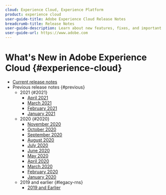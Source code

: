 ```yaml
---
cloud: Experience Cloud, Experience Platform
product: experience cloud
user-guide-title: Adobe Experience Cloud Release Notes
breadcrumb-title: Release Notes
user-guide-description: Learn about new features, fixes, and important notices in Adobe Experience Cloud and Experience Platform.
user-guide-url: https://www.adobe.com
---
```


# What's New in Adobe Experience Cloud {#experience-cloud}

+ [Current release notes](current.md)
+ Previous release notes {#previous}
  + 2021 {#2021}
    + [April 2021](c-legacy-releases/2021/04222021.md)
    + [March 2021](c-legacy-releases/2021/03252021.md)
    + [February 2021](c-legacy-releases/2021/02182021.md)
    + [January 2021](c-legacy-releases/2021/01142021.md)
  + 2020 {#2020}
    + [November 2020](c-legacy-releases/2020/10292020.md)
    + [October 2020](c-legacy-releases/2020/10082020.md)
    + [September 2020](c-legacy-releases/2020/09102020.md)
    + [August 2020](c-legacy-releases/2020/08132020.md)
    + [July 2020](c-legacy-releases/2020/07162020.md)
    + [June 2020](c-legacy-releases/2020/06182020.md)
    + [May 2020](c-legacy-releases/2020/05212020.md)
    + [April 2020](c-legacy-releases/2020/04162020.md)
    + [March 2020](c-legacy-releases/2020/03122020.md)
    + [February 2020](c-legacy-releases/2020/02202020.md)
    + [January 2020](c-legacy-releases/2020/01162020.md)
  + 2019 and earlier {#legacy-rns}
    + [2019 and Earlier](c-legacy-releases/2019-earlier.md)
